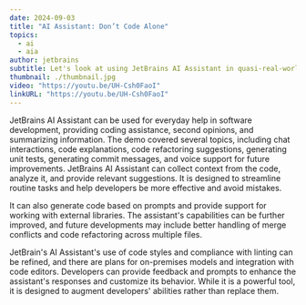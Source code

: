 ```yaml
---
date: 2024-09-03
title: "AI Assistant: Don’t Code Alone"
topics:
  - ai
  - aia
author: jetbrains
subtitle: Let's look at using JetBrains AI Assistant in quasi-real-world development situations.
thumbnail: ./thumbnail.jpg
video: "https://youtu.be/UH-Csh0FaoI"
linkURL: "https://youtu.be/UH-Csh0FaoI"
---
```


JetBrains AI Assistant can be used for everyday help in software development, providing coding assistance, second opinions, and summarizing information. The demo covered several topics, including chat interactions, code explanations, code refactoring suggestions, generating unit tests, generating commit messages, and voice support for future improvements. JetBrains AI Assistant can collect context from the code, analyze it, and provide relevant suggestions. It is designed to streamline routine tasks and help developers be more effective and avoid mistakes.

It can also generate code based on prompts and provide support for working with external libraries. The assistant's capabilities can be further improved, and future developments may include better handling of merge conflicts and code refactoring across multiple files.

JetBrain's AI Assistant's use of code styles and compliance with linting can be refined, and there are plans for on-premises models and integration with code editors. Developers can provide feedback and prompts to enhance the assistant's responses and customize its behavior. While it is a powerful tool, it is designed to augment developers' abilities rather than replace them.
